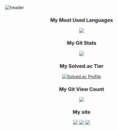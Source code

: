 ![header](https://capsule-render.vercel.app/api?type=waving&color=auto&height=200&section=header&text=Welcome!&fontSize=50&animation=twinkling)

<h3 align="center">My Most Used Languages</h3>
<p align="center">
  <a href="https://github.com/KurtYoon">
    <img align="center" src="https://github-readme-stats.vercel.app/api/top-langs/?username=KurtYoon&layout=compact&show_icons=true&show_owner=true&hide_title=false&theme=nord&hide=false" />
  </a>
</p>

<h3 align="center">My Git Stats</h3>
<p align="center">
  <a href="https://github.com/KurtYoon">
    <img align="center" src="https://github-readme-stats.vercel.app/api?username=KurtYoon&hide=false&hide_title=false&show_icons=false&include_all_commits=true&theme=nord" />
  </a>
</p>

<h3 align="center">My Solved.ac Tier</h3>
<div align="center" style="text-align:center">
  
  [![Solved.ac Profile](http://mazassumnida.wtf/api/v2/generate_badge?boj=kurtyoon)](https://solved.ac/kurtyoon/)
  
</div>

<h3 align="center">My Git View Count</h3>
<p align="center">
  <a href="https://hits.seeyoufarm.com"><img src="https://hits.seeyoufarm.com/api/count/incr/badge.svg?url=https%3A%2F%2Fgithub.com%2FKurtYoon%2Fhit-counter&count_bg=%23484947&title_bg=%23A29191&icon=github.svg&icon_color=%23E7E7E7&title=View&edge_flat=false"/></a>               
</p>
  
<h3 align="center">My site</h3>
<p align="center">
  <a href="https://woolly-hair-56e.notion.site/HELLO-D-076fa2f58d7246ac9fcf52a9012ff4a0"><img src="https://img.shields.io/badge/Notion-000000?style=flat&logo=notion&logoColor=white"/></a>
  <a href="https://velog.io/@kurtyoon"><img src="https://img.shields.io/badge/Velog-20C997?style=flat&logo=velog&logoColor=white"/></a>
  <a href="https://github.com/KurtYoon"><img src="https://img.shields.io/badge/Github-181717?style=flat&logo=github&logoColor=white"/></a>
</p>
